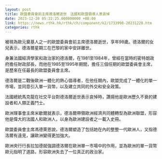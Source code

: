 ```yaml
---
layout: post
title: 歐盟委員會前主席德洛爾逝世　法國和歐盟領導人表哀悼
date: 2023-12-28 05:22:25.000000000 +08:00
link: https://news.rthk.hk/rthk/ch/component/k2/1733998-20231228.htm
categories: rthk
---
```


被視為歐元奠基人之一的歐盟委員會前主席德洛爾逝世，享年98歲。德洛爾的女兒表示，德洛爾星期三在巴黎的家中安詳離世。

身兼法國經濟學家和政治家的德洛爾，在1981至1984年，曾經在當時的密特朗政府擔任財政部長，而他在1985至1995年期間，擔任三個任期的歐盟委員會主席，是歷來在任最長的歐盟委員會主席。

德洛爾是二戰後歐洲一體化的熱心倡導者，在他任期內，歐盟完成了一體化的單一市場，並同意引入單一貨幣，以及建立共同的外交和安全政策。

法國總統馬克龍在社交平台對德洛爾逝世表示哀悼時，讚揚他是歐洲歷久不衰的建設者和人類正義鬥士。

歐洲理事會主席米歇爾就表示，德洛爾帶領歐洲經濟共同體轉型為歐洲聯盟，形容他是偉大的法國人和歐洲人，以身為歐洲建設者之一載入史冊。

歐盟委員會主席馮德萊恩說，德洛爾塑造了包括她在內的整整一代歐洲人，又指德洛爾有遠見，讓歐洲變得更加強大。

歐洲央行行長拉加德就強調德洛爾在歐洲單一市場中的作用，並為歐洲的單一貨幣歐元指明了道路，形容歐洲失去了一位真正的政治家。
